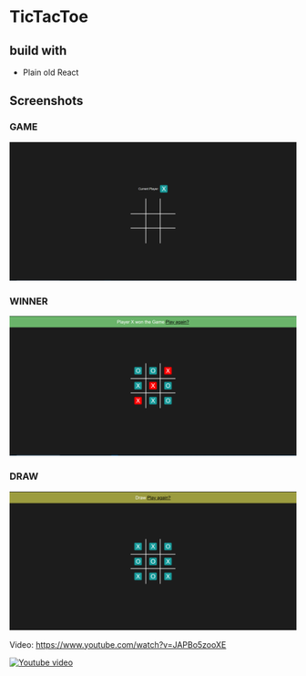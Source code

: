 # TicTacToe

## build with

- Plain old React

## Screenshots

### GAME

![](.img/init.png)

### WINNER

![](.img/win.png)

### DRAW

![](.img/draw.png)

Video: https://www.youtube.com/watch?v=JAPBo5zooXE

[![Youtube video](https://img.youtube.com/vi/JAPBo5zooXE/0.jpg)](https://www.youtube.com/watch?v=JAPBo5zooXE)
